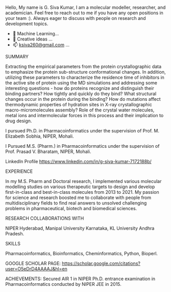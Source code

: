 Hello, My name is G. Siva Kumar, I am a molecular modeller, researcher, and academician. Feel free to reach out to me if you have any open positions in your team :). Always eager to discuss with people on research and development topics.
- 🌱 Machine Learning...
- 💞️ Creative ideas ...
- 📫 ksiva260@gmail.com ...

SUMMARY

Extracting the empirical parameters from the protein crystallographic data to emphasize the protein sub-structure conformational changes. In addition, utilizing these parameters to characterize the residence time of inhibitors in the active site of protein using the MD simulations and addressing some interesting questions - how do proteins recognize and distinguish their binding partners? How tightly and quickly do they bind? What structural changes occur in the protein during the binding? How do mutations affect thermodynamic properties of hydration sites in X-ray crystallographic macro-micromolecules assembly? Role of the crystal water molecules, metal ions and intermolecular forces in this process and their implication to drug design.

I pursued Ph.D. in Pharmacoinformatics under the supervision of Prof. M. Elizabeth Sobhia, NIPER, Mohali.

I Pursued M.S. (Pharm.) in Pharmacoinformatics under the supervision of Prof. Prasad V. Bharatam, NIPER, Mohali.

LinkedIn Profile 
https://www.linkedin.com/in/g-siva-kumar-7172188b/

EXPERIENCE

In my M.S. Pharm and Doctoral research, I implemented various molecular modelling studies on various therapeutic targets to design and develop first-in-class and best-in-class molecules from 2013 to 2021. My passion for science and research boosted me to collaborate with people from multidisciplinary fields to find real answers to unsolved challenging problems in pharmaceutical, biotech and biomedical sciences.   

RESEARCH COLLABORATIONS WITH

NIPER Hyderabad, Manipal University Karnataka, KL University Andhra Pradesh.

SKILLS

Pharmacoinformatics, Bioinformatics, Cheminformatics, Python, Bioperl.

GOOGLE SCHOLAR PAGE:
https://scholar.google.com/citations?user=O5eDrD4AAAAJ&hl=en

ACHIEVEMENTS: 
Secured AIR 1 in NIPER Ph.D. entrance examination in Pharmacoinformatics conducted by NIPER JEE in 2015.



<!---
sivasvcop/sivasvcop is a ✨ special ✨ repository because its `README.md` (this file) appears on your GitHub profile.
You can click the Preview link to take a look at your changes.
--->
  
